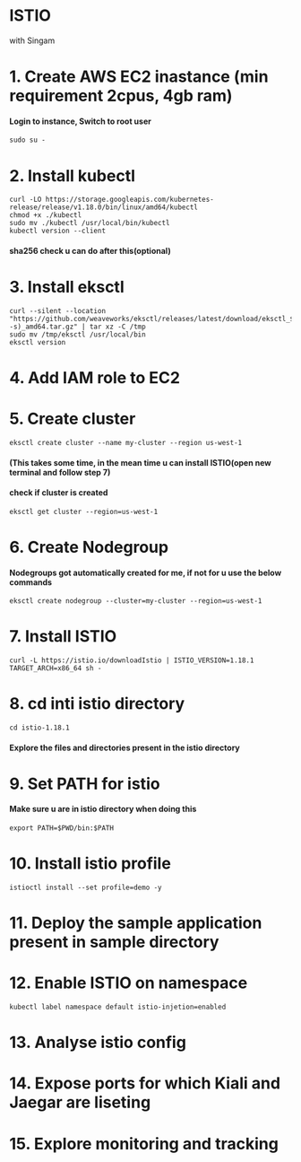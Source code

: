 # ISTIO

with Singam

# 1. Create AWS EC2 inastance (min requirement 2cpus, 4gb ram)
####     Login to instance, Switch to root user
    sudo su -
# 2. Install kubectl
    curl -LO https://storage.googleapis.com/kubernetes-release/release/v1.18.0/bin/linux/amd64/kubectl
    chmod +x ./kubectl
    sudo mv ./kubectl /usr/local/bin/kubectl
    kubectl version --client
    
####     sha256 check u can do after this(optional)
    
# 3. Install eksctl
    curl --silent --location "https://github.com/weaveworks/eksctl/releases/latest/download/eksctl_$(uname -s)_amd64.tar.gz" | tar xz -C /tmp
    sudo mv /tmp/eksctl /usr/local/bin
    eksctl version
# 4. Add IAM role to EC2
# 5. Create cluster 
    eksctl create cluster --name my-cluster --region us-west-1
####    (This takes some time, in the mean time u can install ISTIO(open new terminal and follow step 7)
####    check if cluster is created  
    eksctl get cluster --region=us-west-1
# 6. Create Nodegroup
####    Nodegroups got automatically created for me, if not for u use the below commands
    eksctl create nodegroup --cluster=my-cluster --region=us-west-1
# 7. Install ISTIO
    curl -L https://istio.io/downloadIstio | ISTIO_VERSION=1.18.1 TARGET_ARCH=x86_64 sh -

# 8. cd inti istio directory 
    cd istio-1.18.1
#### Explore the files and directories present in the istio directory
# 9. Set PATH for istio
#### Make sure u are in istio directory when doing this
    export PATH=$PWD/bin:$PATH
# 10. Install istio profile
    istioctl install --set profile=demo -y
# 11. Deploy the sample application present in sample directory
# 12. Enable ISTIO on namespace
    kubectl label namespace default istio-injetion=enabled
# 13. Analyse istio config
# 14. Expose ports for which Kiali and Jaegar are liseting
# 15. Explore monitoring and tracking 
